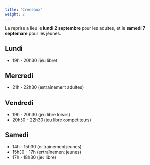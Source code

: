 ```yaml
---
title: "Créneaux"
weight: 2
---
```


La reprise a lieu le **lundi 2 septembre** pour les adultes, et le **samedi 7 septembre** pour les jeunes.

## Lundi

- 19h - 20h30 (jeu libre)

## Mercredi

- 21h - 22h30 (entraînement adultes)

## Vendredi

- 19h - 20h30 (jeu libre loisirs)
- 20h30 - 22h30 (jeu libre compétiteurs)

## Samedi

- 14h - 15h30 (entraînement jeunes)
- 15h30 - 17h (entraînement jeunes)
- 17h - 18h30 (jeu libre)

